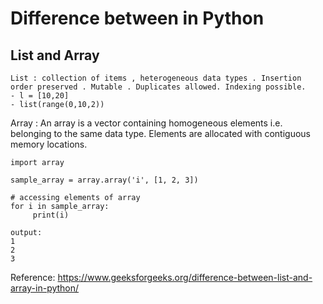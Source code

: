 # Difference between in Python

## List and Array 
```
List : collection of items , heterogeneous data types . Insertion order preserved . Mutable . Duplicates allowed. Indexing possible.
- l = [10,20]
- list(range(0,10,2))
```
Array : An array is a vector containing homogeneous elements i.e. belonging to the same data type. Elements are allocated with contiguous memory locations.
```
import array 
  
sample_array = array.array('i', [1, 2, 3])   
  
# accessing elements of array 
for i in sample_array: 
     print(i)
     
output:
1
2
3

```

Reference: 
https://www.geeksforgeeks.org/difference-between-list-and-array-in-python/
